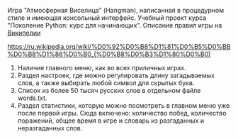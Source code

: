 Игра "Атмосферная Виселица" (Hangman), написанная в процедурном стиле и имеющая консольный интерфейс. Учебный проект курса "Поколение Python: курс для начинающих". Описание правил игры на [Википедии]([https://pages.github.com/](https://ru.wikipedia.org/wiki/%D0%92%D0%B8%D1%81%D0%B5%D0%BB%D0%B8%D1%86%D0%B0_(%D0%B8%D0%B3%D1%80%D0%B0)))

https://ru.wikipedia.org/wiki/%D0%92%D0%B8%D1%81%D0%B5%D0%BB%D0%B8%D1%86%D0%B0_(%D0%B8%D0%B3%D1%80%D0%B0)

1. Наличие главного меню, как во всех приличных играх.
2. Раздел настроек, где можно регулировать длину загадываемых слов, а также выбирать любой символ для скрытых букв.
3. Список из более 50 тысяч русских слов в отдельном файле words.txt.
4. Раздел статистики, которую можно посмотреть в главном меню уже после первой игры. Сюда включено: количество побед, количество поражений, общее время в игре и словарь из разгаданных и неразгаданных слов.
